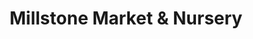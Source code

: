 ---
title: "Millstone Market & Nursery"
url: /germantown/millstone-market-and-nursery/
shop: garden centre
---